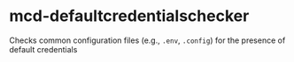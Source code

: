 # mcd-defaultcredentialschecker
Checks common configuration files (e.g., `.env`, `.config`) for the presence of default credentials 
